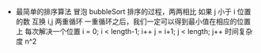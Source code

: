 - 最简单的排序算法
  冒泡 bubbleSort
  排序的过程，两两相比 如果  j 小于 i 位置的数 互换 i,j
  两重循环
  一重循环之后，我们一定可以得到最小值在相应的位置上
  每次解决一个位置
  i = 0; i < length-1; i++
    j = i+1; j < length; j++
    时间复杂度  n^2
      